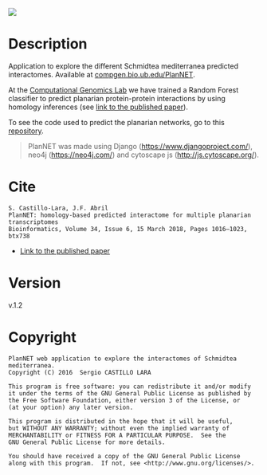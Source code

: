 <a href="https://compgen.bio.ub.edu/PlanNET" target="_blank"><img src="project-logo.png"></a>

# Description
Application to explore the different Schmidtea mediterranea predicted interactomes. Available at [compgen.bio.ub.edu/PlanNET](https://compgen.bio.ub.edu/PlanNET).

At the [Computational Genomics Lab](https://compgen.bio.ub.edu) we have trained a Random Forest classifier to predict planarian protein-protein interactions by using homology inferences (see [link to the published paper](https://academic.oup.com/bioinformatics/article/34/6/1016/4657068)).

To see the code used to predict the planarian networks, go to this [repository](https://github.com/scastlara/PlanNET-software).

> PlanNET was made using Django (https://www.djangoproject.com/), neo4j (https://neo4j.com/) and cytoscape js (http://js.cytoscape.org/).

# Cite
```
S. Castillo-Lara, J.F. Abril
PlanNET: homology-based predicted interactome for multiple planarian transcriptomes
Bioinformatics, Volume 34, Issue 6, 15 March 2018, Pages 1016–1023, btx738
```
* [Link to the published paper](https://academic.oup.com/bioinformatics/article/34/6/1016/4657068)

# Version
v.1.2


# Copyright
```
PlanNET web application to explore the interactomes of Schmidtea mediterranea.
Copyright (C) 2016  Sergio CASTILLO LARA

This program is free software: you can redistribute it and/or modify
it under the terms of the GNU General Public License as published by
the Free Software Foundation, either version 3 of the License, or
(at your option) any later version.

This program is distributed in the hope that it will be useful,
but WITHOUT ANY WARRANTY; without even the implied warranty of
MERCHANTABILITY or FITNESS FOR A PARTICULAR PURPOSE.  See the
GNU General Public License for more details.

You should have received a copy of the GNU General Public License
along with this program.  If not, see <http://www.gnu.org/licenses/>.
```
